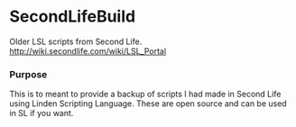 # SecondLifeBuild
 Older LSL scripts from Second Life.
 http://wiki.secondlife.com/wiki/LSL_Portal

 ### Purpose 
 This is to meant to provide a backup of scripts I had made in Second Life using Linden Scripting Language.
 These are open source and can be used in SL if you want.

